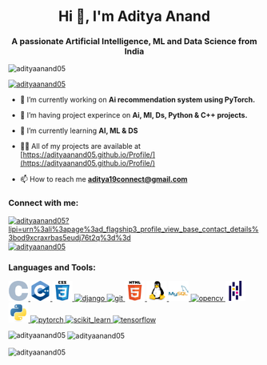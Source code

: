 

<!--
- 🔭 I’m currently working on ...
- 🌱 I’m currently learning ...
- 👯 I’m looking to collaborate on ...
- 🤔 I’m looking for help with ...
- 💬 Ask me about ...
- 📫 How to reach me: ...
- 😄 Pronouns: ...
- ⚡ Fun fact: ...
-->
<h1 align="center">Hi 👋, I'm Aditya Anand</h1>
<h3 align="center">A passionate Artificial Intelligence, ML and Data Science from India</h3>

<p align="left"> <img src="https://komarev.com/ghpvc/?username=adityaanand05&label=Profile%20views&color=0e75b6&style=flat" alt="adityaanand05" /> </p>

<p align="left"> <a href="https://github.com/ryo-ma/github-profile-trophy"><img src="https://github-profile-trophy.vercel.app/?username=adityaanand05" alt="adityaanand05" /></a> </p>

- 🔭 I’m currently working on **Ai recommendation system using PyTorch.**
  
- 🧠 I’m having project experince on **Ai, Ml, Ds, Python & C++ projects.**

- 🌱 I’m currently learning **AI, ML & DS**

- 👨‍💻 All of my projects are available at [https://adityaanand05.github.io/Profile/](https://adityaanand05.github.io/Profile/)

- 📫 How to reach me **aditya19connect@gmail.com**

<h3 align="left">Connect with me:</h3>
<p align="left">
<a href="https://linkedin.com/in/adityaanand05?lipi=urn%3ali%3apage%3ad_flagship3_profile_view_base_contact_details%3bod9xcraxrbas5eudj76t2q%3d%3d" target="blank"><img align="center" src="https://raw.githubusercontent.com/rahuldkjain/github-profile-readme-generator/master/src/images/icons/Social/linked-in-alt.svg" alt="adityaanand05?lipi=urn%3ali%3apage%3ad_flagship3_profile_view_base_contact_details%3bod9xcraxrbas5eudj76t2q%3d%3d" height="30" width="40" /></a>
<a href="https://www.codechef.com/users/adityaanand05" target="blank"><img align="center" src="https://cdn.jsdelivr.net/npm/simple-icons@3.1.0/icons/codechef.svg" alt="adityaanand05" height="30" width="40" /></a>
</p>

<h3 align="left">Languages and Tools:</h3>
<p align="left"> <a href="https://www.cprogramming.com/" target="_blank" rel="noreferrer"> <img src="https://raw.githubusercontent.com/devicons/devicon/master/icons/c/c-original.svg" alt="c" width="40" height="40"/> </a> <a href="https://www.w3schools.com/cpp/" target="_blank" rel="noreferrer"> <img src="https://raw.githubusercontent.com/devicons/devicon/master/icons/cplusplus/cplusplus-original.svg" alt="cplusplus" width="40" height="40"/> </a> <a href="https://www.w3schools.com/css/" target="_blank" rel="noreferrer"> <img src="https://raw.githubusercontent.com/devicons/devicon/master/icons/css3/css3-original-wordmark.svg" alt="css3" width="40" height="40"/> </a> <a href="https://www.djangoproject.com/" target="_blank" rel="noreferrer"> <img src="https://cdn.worldvectorlogo.com/logos/django.svg" alt="django" width="40" height="40"/> </a> <a href="https://git-scm.com/" target="_blank" rel="noreferrer"> <img src="https://www.vectorlogo.zone/logos/git-scm/git-scm-icon.svg" alt="git" width="40" height="40"/> </a> <a href="https://www.w3.org/html/" target="_blank" rel="noreferrer"> <img src="https://raw.githubusercontent.com/devicons/devicon/master/icons/html5/html5-original-wordmark.svg" alt="html5" width="40" height="40"/> </a> <a href="https://www.linux.org/" target="_blank" rel="noreferrer"> <img src="https://raw.githubusercontent.com/devicons/devicon/master/icons/linux/linux-original.svg" alt="linux" width="40" height="40"/> </a> <a href="https://www.mysql.com/" target="_blank" rel="noreferrer"> <img src="https://raw.githubusercontent.com/devicons/devicon/master/icons/mysql/mysql-original-wordmark.svg" alt="mysql" width="40" height="40"/> </a> <a href="https://opencv.org/" target="_blank" rel="noreferrer"> <img src="https://www.vectorlogo.zone/logos/opencv/opencv-icon.svg" alt="opencv" width="40" height="40"/> </a> <a href="https://pandas.pydata.org/" target="_blank" rel="noreferrer"> <img src="https://raw.githubusercontent.com/devicons/devicon/2ae2a900d2f041da66e950e4d48052658d850630/icons/pandas/pandas-original.svg" alt="pandas" width="40" height="40"/> </a> <a href="https://www.python.org" target="_blank" rel="noreferrer"> <img src="https://raw.githubusercontent.com/devicons/devicon/master/icons/python/python-original.svg" alt="python" width="40" height="40"/> </a> <a href="https://pytorch.org/" target="_blank" rel="noreferrer"> <img src="https://www.vectorlogo.zone/logos/pytorch/pytorch-icon.svg" alt="pytorch" width="40" height="40"/> </a> <a href="https://scikit-learn.org/" target="_blank" rel="noreferrer"> <img src="https://upload.wikimedia.org/wikipedia/commons/0/05/Scikit_learn_logo_small.svg" alt="scikit_learn" width="40" height="40"/> </a> <a href="https://www.tensorflow.org" target="_blank" rel="noreferrer"> <img src="https://www.vectorlogo.zone/logos/tensorflow/tensorflow-icon.svg" alt="tensorflow" width="40" height="40"/> </a> </p>

<p><img align="left" src="https://github-readme-stats.vercel.app/api/top-langs?username=adityaanand05&show_icons=true&locale=en&layout=compact" alt="adityaanand05" /></p>

<p>&nbsp;<img align="center" src="https://github-readme-stats.vercel.app/api?username=adityaanand05&show_icons=true&locale=en" alt="adityaanand05" /></p>

<p><img align="center" src="https://github-readme-streak-stats.herokuapp.com/?user=adityaanand05&" alt="adityaanand05" /></p>
